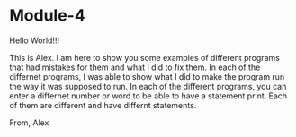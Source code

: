 # Module-4


Hello World!!!

This is Alex. I am here to show you some examples of different programs 
that had mistakes for them and what I did to fix them. In each of the differnet programs,
I was able to show what I did to make the program run the way it was supposed to run. 
In each of the different programs, you can enter a differnet number or word to be able 
to have a statement print. Each of them are different and have differnt statements. 

From,
Alex
